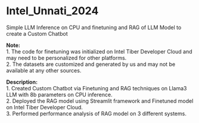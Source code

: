 # Intel_Unnati_2024
Simple LLM Inference on CPU and finetuning and RAG of LLM Model to create a Custom Chatbot <br/>

<b>Note:</b> 
<br/>1. The code for finetuning was initialized on Intel Tiber Developer Cloud and may need to be personalized for other platforms.
<br/>2. The datasets are customized and generated by us and may not be available at any other sources.

<b>Description:</b> 
<br/>1. Created Custom Chatbot via Finetuning and RAG techniques on Llama3 LLM with 8b parameters on CPU inference.
<br/>2. Deployed the RAG model using Streamlit framework and Finetuned model on Intel Tiber Developer Cloud.
<br/>3. Performed performance analysis of RAG model on 3 different systems.
